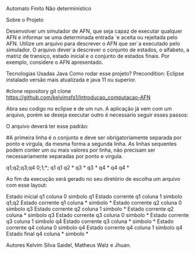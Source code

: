 Automato Finito Não deterministico

Sobre o Projeto

Desenvolver um simulador de AFN, que seja capaz de executar qualquer AFN e
informar se uma determinada entrada ´e aceita ou rejeitada pelo AFN. Utilize
um arquivo para descrever o AFN que ser´a executado pelo simulador. O arquivo
dever´a descrever o conjunto de estados, o alfabeto, a matriz de transiço, estado
inicial e o conjunto de estados finais. Por exemplo, considere o AFN apresentado.

Tecnologias Usadas
Java
Como rodar esse projeto?
Precondition: Eclipse instalado versão mais atualizada e java 11 ou superior.

#clone repository
git clone https://github.com/kelvimsfs1/Introducao_computacao-AFN

Abra seu codigo no eclipse e de um run. A aplicação já vem com um arquivo, porém se deseja executar outro é necessario 
seguir esses passos:

O arquivo deverá ter esse padrão:

#A primeira linha é o conjunto e deve ser obrigatoriamente separada por ponto e virgula, da mesma forma a segunda linha. As linhas sequentes podem conter um ou mais valores
por linha, não precisam ser necessariamente separadas por ponto e virgula.

q1;q2;q3;q4
0;1;*;
q1 
q1 q2 
* 
q3 
*
q3
* 
q4
*
q4 
q4
*


Ao fim da execução será gerado no seu diretório de escolha um arquivo com esse layout:

Estado inicial q1 coluna 0 simbolo q1 
Estado corrente q1 coluna 1 simbolo q1;q2 
Estado corrente q1 coluna * simbolo * 
Estado corrente q2 coluna 0 simbolo q3 
Estado corrente q2 coluna 1 simbolo *
Estado corrente q2 coluna * simbolo q3
Estado corrente q3 coluna 0 simbolo * 
Estado corrente q3 coluna 1 simbolo q4
Estado corrente q3 coluna * simbolo *
Estado corrente q4 coluna 0 simbolo q4 
Estado corrente q4 coluna 1 simbolo q4
Estado final q4 coluna * simbolo *


Autores
Kelvim Silva Saidel, Matheus Walz e Jhuan.

